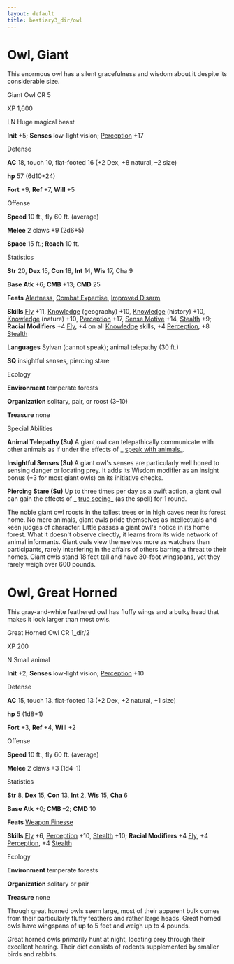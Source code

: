 ```yaml
---
layout: default
title: bestiary3_dir/owl
---
```

# Owl, Giant

This enormous owl has a silent gracefulness and wisdom about it despite its considerable size.

Giant Owl CR 5

XP 1,600

LN Huge magical beast

**Init** +5; **Senses** low-light vision; [Perception](../skills_dir/perception#_perception) +17

Defense

**AC** 18, touch 10, flat-footed 16 (+2 Dex, +8 natural, –2 size)

**hp** 57 (6d10+24)

**Fort** +9, **Ref** +7, **Will** +5

Offense

**Speed** 10 ft., fly 60 ft. (average)

**Melee** 2 claws +9 (2d6+5)

**Space** 15 ft.; **Reach** 10 ft.

Statistics

**Str** 20, **Dex** 15, **Con** 18, **Int** 14, **Wis** 17, Cha 9

**Base Atk** +6; **CMB** +13; **CMD** 25

**Feats** [Alertness](../feats#_alertness), [Combat Expertise](../feats#_combat-expertise), [Improved Disarm](../feats#_improved-disarm)

**Skills** [Fly](../skills_dir/fly#_fly) +11, [Knowledge](../skills_dir/knowledge#_knowledge) (geography) +10, [Knowledge](../skills_dir/knowledge#_knowledge) (history) +10, [Knowledge](../skills_dir/knowledge#_knowledge) (nature) +10, [Perception](../skills_dir/perception#_perception) +17, [Sense Motive](../skills_dir/senseMotive#_sense-motive) +14, [Stealth](../skills_dir/stealth#_stealth) +9; **Racial Modifiers** +4 [Fly](../skills_dir/fly#_fly), +4 on all [Knowledge](../skills_dir/knowledge#_knowledge) skills, +4 [Perception](../skills_dir/perception#_perception), +8 [Stealth](../skills_dir/stealth#_stealth)

**Languages** Sylvan (cannot speak); animal telepathy (30 ft.)

**SQ** insightful senses, piercing stare

Ecology

**Environment** temperate forests

**Organization** solitary, pair, or roost (3–10)

**Treasure** none

Special Abilities

**Animal Telepathy (Su)** A giant owl can telepathically communicate with other animals as if under the effects of _ [speak with animals](../spells_dir/speakWithAnimals#_speak-with-animals)_.

**Insightful Senses (Su)** A giant owl's senses are particularly well honed to sensing danger or locating prey. It adds its Wisdom modifier as an insight bonus (+3 for most giant owls) on its initiative checks.

**Piercing Stare (Su)** Up to three times per day as a swift action, a giant owl can gain the effects of _ [true seeing](../spells_dir/trueSeeing#_true-seeing)_ (as the spell) for 1 round.

The noble giant owl roosts in the tallest trees or in high caves near its forest home. No mere animals, giant owls pride themselves as intellectuals and keen judges of character. Little passes a giant owl's notice in its home forest. What it doesn't observe directly, it learns from its wide network of animal informants. Giant owls view themselves more as watchers than participants, rarely interfering in the affairs of others barring a threat to their homes. Giant owls stand 18 feet tall and have 30-foot wingspans, yet they rarely weigh over 600 pounds.

# Owl, Great Horned

This gray-and-white feathered owl has fluffy wings and a bulky head that makes it look larger than most owls.

Great Horned Owl CR 1_dir/2

XP 200

N Small animal

**Init** +2; **Senses** low-light vision; [Perception](../skills_dir/perception#_perception) +10

Defense

**AC** 15, touch 13, flat-footed 13 (+2 Dex, +2 natural, +1 size)

**hp** 5 (1d8+1)

**Fort** +3, **Ref** +4, **Will** +2

Offense

**Speed** 10 ft., fly 60 ft. (average)

**Melee** 2 claws +3 (1d4–1)

Statistics

**Str** 8, **Dex** 15, **Con** 13, **Int** 2, **Wis** 15, **Cha** 6

**Base Atk** +0; **CMB** –2; **CMD** 10

**Feats** [Weapon Finesse](../feats#_weapon-finesse)

**Skills** [Fly](../skills_dir/fly#_fly) +6, [Perception](../skills_dir/perception#_perception) +10, [Stealth](../skills_dir/stealth#_stealth) +10; **Racial Modifiers** +4 [Fly](../skills_dir/fly#_fly), +4 [Perception](../skills_dir/perception#_perception), +4 [Stealth](../skills_dir/stealth#_stealth)

Ecology

**Environment** temperate forests

**Organization** solitary or pair

**Treasure** none

Though great horned owls seem large, most of their apparent bulk comes from their particularly fluffy feathers and rather large heads. Great horned owls have wingspans of up to 5 feet and weigh up to 4 pounds.

Great horned owls primarily hunt at night, locating prey through their excellent hearing. Their diet consists of rodents supplemented by smaller birds and rabbits.

